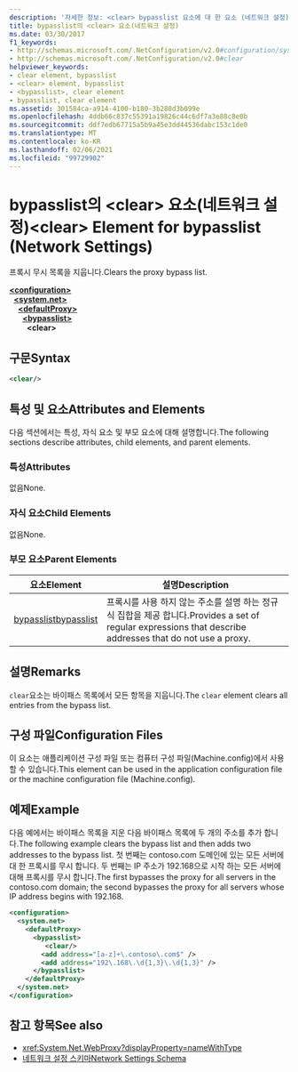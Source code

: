 ```yaml
---
description: '자세한 정보: <clear> bypasslist 요소에 대 한 요소 (네트워크 설정)'
title: bypasslist의 <clear> 요소(네트워크 설정)
ms.date: 03/30/2017
f1_keywords:
- http://schemas.microsoft.com/.NetConfiguration/v2.0#configuration/system.net/defaultProxy/bypasslist/clear
- http://schemas.microsoft.com/.NetConfiguration/v2.0#clear
helpviewer_keywords:
- clear element, bypasslist
- <clear> element, bypasslist
- <bypasslist>, clear element
- bypasslist, clear element
ms.assetid: 301584ca-a914-4100-b180-3b288d3b099e
ms.openlocfilehash: 4ddb66c837c55391a19826c44c6df7a3e88c8e0b
ms.sourcegitcommit: ddf7edb67715a5b9a45e3dd44536dabc153c1de0
ms.translationtype: MT
ms.contentlocale: ko-KR
ms.lasthandoff: 02/06/2021
ms.locfileid: "99729902"
---
```

# <a name="clear-element-for-bypasslist-network-settings"></a><span data-ttu-id="9cc3c-103">bypasslist의 \<clear> 요소(네트워크 설정)</span><span class="sxs-lookup"><span data-stu-id="9cc3c-103">\<clear> Element for bypasslist (Network Settings)</span></span>

<span data-ttu-id="9cc3c-104">프록시 무시 목록을 지웁니다.</span><span class="sxs-lookup"><span data-stu-id="9cc3c-104">Clears the proxy bypass list.</span></span>  
  
[**\<configuration>**](../configuration-element.md)\
&nbsp;&nbsp;[**\<system.net>**](system-net-element-network-settings.md)\
&nbsp;&nbsp;&nbsp;&nbsp;[**\<defaultProxy>**](defaultproxy-element-network-settings.md)\
&nbsp;&nbsp;&nbsp;&nbsp;&nbsp;&nbsp;[**\<bypasslist>**](bypasslist-element-network-settings.md)\
&nbsp;&nbsp;&nbsp;&nbsp;&nbsp;&nbsp;&nbsp;&nbsp;**\<clear>**

## <a name="syntax"></a><span data-ttu-id="9cc3c-105">구문</span><span class="sxs-lookup"><span data-stu-id="9cc3c-105">Syntax</span></span>  
  
```xml  
<clear/>  
```  
  
## <a name="attributes-and-elements"></a><span data-ttu-id="9cc3c-106">특성 및 요소</span><span class="sxs-lookup"><span data-stu-id="9cc3c-106">Attributes and Elements</span></span>  

 <span data-ttu-id="9cc3c-107">다음 섹션에서는 특성, 자식 요소 및 부모 요소에 대해 설명합니다.</span><span class="sxs-lookup"><span data-stu-id="9cc3c-107">The following sections describe attributes, child elements, and parent elements.</span></span>  
  
### <a name="attributes"></a><span data-ttu-id="9cc3c-108">특성</span><span class="sxs-lookup"><span data-stu-id="9cc3c-108">Attributes</span></span>  

 <span data-ttu-id="9cc3c-109">없음</span><span class="sxs-lookup"><span data-stu-id="9cc3c-109">None.</span></span>  
  
### <a name="child-elements"></a><span data-ttu-id="9cc3c-110">자식 요소</span><span class="sxs-lookup"><span data-stu-id="9cc3c-110">Child Elements</span></span>  

 <span data-ttu-id="9cc3c-111">없음</span><span class="sxs-lookup"><span data-stu-id="9cc3c-111">None.</span></span>  
  
### <a name="parent-elements"></a><span data-ttu-id="9cc3c-112">부모 요소</span><span class="sxs-lookup"><span data-stu-id="9cc3c-112">Parent Elements</span></span>  
  
|<span data-ttu-id="9cc3c-113">**요소**</span><span class="sxs-lookup"><span data-stu-id="9cc3c-113">**Element**</span></span>|<span data-ttu-id="9cc3c-114">**설명**</span><span class="sxs-lookup"><span data-stu-id="9cc3c-114">**Description**</span></span>|  
|-----------------|---------------------|  
|[<span data-ttu-id="9cc3c-115">bypasslist</span><span class="sxs-lookup"><span data-stu-id="9cc3c-115">bypasslist</span></span>](bypasslist-element-network-settings.md)|<span data-ttu-id="9cc3c-116">프록시를 사용 하지 않는 주소를 설명 하는 정규식 집합을 제공 합니다.</span><span class="sxs-lookup"><span data-stu-id="9cc3c-116">Provides a set of regular expressions that describe addresses that do not use a proxy.</span></span>|  
  
## <a name="remarks"></a><span data-ttu-id="9cc3c-117">설명</span><span class="sxs-lookup"><span data-stu-id="9cc3c-117">Remarks</span></span>  

 <span data-ttu-id="9cc3c-118">`clear`요소는 바이패스 목록에서 모든 항목을 지웁니다.</span><span class="sxs-lookup"><span data-stu-id="9cc3c-118">The `clear` element clears all entries from the bypass list.</span></span>  
  
## <a name="configuration-files"></a><span data-ttu-id="9cc3c-119">구성 파일</span><span class="sxs-lookup"><span data-stu-id="9cc3c-119">Configuration Files</span></span>  

 <span data-ttu-id="9cc3c-120">이 요소는 애플리케이션 구성 파일 또는 컴퓨터 구성 파일(Machine.config)에서 사용할 수 있습니다.</span><span class="sxs-lookup"><span data-stu-id="9cc3c-120">This element can be used in the application configuration file or the machine configuration file (Machine.config).</span></span>  
  
## <a name="example"></a><span data-ttu-id="9cc3c-121">예제</span><span class="sxs-lookup"><span data-stu-id="9cc3c-121">Example</span></span>  

 <span data-ttu-id="9cc3c-122">다음 예에서는 바이패스 목록을 지운 다음 바이패스 목록에 두 개의 주소를 추가 합니다.</span><span class="sxs-lookup"><span data-stu-id="9cc3c-122">The following example clears the bypass list and then adds two addresses to the bypass list.</span></span> <span data-ttu-id="9cc3c-123">첫 번째는 contoso.com 도메인에 있는 모든 서버에 대 한 프록시를 무시 합니다. 두 번째는 IP 주소가 192.168으로 시작 하는 모든 서버에 대해 프록시를 무시 합니다.</span><span class="sxs-lookup"><span data-stu-id="9cc3c-123">The first bypasses the proxy for all servers in the contoso.com domain; the second bypasses the proxy for all servers whose IP address begins with 192.168.</span></span>  
  
```xml  
<configuration>  
  <system.net>  
    <defaultProxy>  
      <bypasslist>  
         <clear/>  
        <add address="[a-z]+\.contoso\.com$" />  
        <add address="192\.168\.\d{1,3}\.\d{1,3}" />  
      </bypasslist>  
    </defaultProxy>  
  </system.net>  
</configuration>
```  
  
## <a name="see-also"></a><span data-ttu-id="9cc3c-124">참고 항목</span><span class="sxs-lookup"><span data-stu-id="9cc3c-124">See also</span></span>

- <xref:System.Net.WebProxy?displayProperty=nameWithType>
- [<span data-ttu-id="9cc3c-125">네트워크 설정 스키마</span><span class="sxs-lookup"><span data-stu-id="9cc3c-125">Network Settings Schema</span></span>](index.md)
